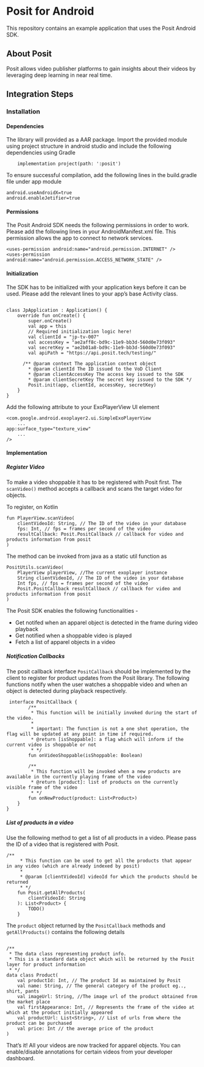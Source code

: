 # Posit for Android
This repository contains an example application that uses the Posit Android SDK.

## About Posit

Posit allows video publisher platforms to gain insights about their videos by leveraging deep learning in near real time.

## Integration Steps

### Installation

#### Dependencies
The library will provided as a AAR package. Import the provided module using project structure in android studio and include the following dependencies using Gradle

```
    implementation project(path: ':posit')

```   

To ensure successful compilation, add the following lines in the build.gradle file under app module 

```
android.useAndroidX=true
android.enableJetifier=true
```

#### Permissions

The Posit Android SDK needs the following permissions in order to work. Please add the following lines in your AndroidManifest.xml file. This permission allows the app to connect to network services.

```
<uses-permission android:name="android.permission.INTERNET" />
<uses-permission android:name="android.permission.ACCESS_NETWORK_STATE" />
```

#### Initialization

The SDK has to be initialized with your application keys before it can be used. Please add the relevant lines to your app’s base Activity class.

```

class JpApplication : Application() {
    override fun onCreate() {
        super.onCreate()
        val app = this
        // Required initialization logic here!
        val clientId = "jp-tv-007"
        val accessKey = "ae2aff8c-bd9c-11e9-bb3d-560d0e73f093"
        val secretKey = "ae2b01a8-bd9c-11e9-bb3d-560d0e73f093"
        val apiPath = "https://api.posit.tech/testing/"

      /** @param context The application context object
        * @param clientId The ID issued to the VoD Client
        * @param clientAccessKey The access key issued to the SDK
        * @param clientSecretKey The secret key issued to the SDK */
        Posit.init(app, clientId, accessKey, secretKey)
    }
}
```
Add the following attribute to your ExoPlayerView UI element

```
<com.google.android.exoplayer2.ui.SimpleExoPlayerView
	...
app:surface_type="texture_view"
	...
/>
```

#### Implementation

##### Register Video

To make a video shoppable it has to be registered with Posit first. The `scanVideo()` method accepts a callback and scans the target video for objects. 

To register, on Kotlin

```
fun PlayerView.scanVideo(
    clientVideoId: String, // The ID of the video in your database
    fps: Int, // fps = frames per second of the video
    resultCallback: Posit.PositCallback // callback for video and products information from posit
) 
```

The method can be invoked from java as a static util function as 
```
PositUtils.scanVideo(
    PlayerView playerView, //The current exoplayer instance 
    String clientVideoId, // The ID of the video in your database
    Int fps, // fps = frames per second of the video
    Posit.PositCallback resultCallback // callback for video and products information from posit
)
```

The Posit SDK enables the following functionalities - 

* Get notifed when an apparel object is detected in the frame during video playback
* Get notified when a shoppable video is played
* Fetch a list of apparel objects in a video 

##### Notification Callbacks

The posit callback interface  `PositCallback` should be implemented by the client to register for product updates from the Posit library. The following functions notify when the user watches a shoppable video and when an object is detected during playback respectively.

```
 interface PositCallback {
        /**
         * This function will be initially invoked during the start of the video.
         * 
         * important: The function is not a one shot operation, the flag will be updated at any point in time if required.
         * @return [isShoppable]: a flag which will inform if the current video is shoppable or not 
         * */
        fun onVideoShoppable(isShoppable: Boolean)
        
        /**
         * This function will be invoked when a new products are available in the currently playing frame of the video
         * @return [product]: list of products on the currently visible frame of the video
         * */
        fun onNewProduct(product: List<Product>)
    }
}
``` 

##### List of products in a video

Use the following method to get a list of all products in a video. Please pass the ID of a video that is registered with Posit.

```
/**
     * This function can be used to get all the products that appear in any video (which are already indexed by posit)
     *
     * @param [clientVideoId] videoId for which the products should be returned
     * */
    fun Posit.getAllProducts(
        clientVideoId: String
    ): List<Product> {
        TODO()
    }
```
    
The `product` object returned by the `PositCallback` methods and  `getAllProducts()` contains the following details
```

/**
 * The data class representing product info. 
 * This is a standard data object which will be returned by the Posit layer for product information
 * */
data class Product(
    val productId: Int, // The product Id as maintained by Posit
    val name: String, // The general category of the product eg.., shirt, pants
    val imageUrl: String, //The image url of the product obtained from the market place  
    val firstAppearance: Int, // Represents the frame of the video at which at the product initially appeared
    val productUrl: List<String>, // List of urls from where the product can be purchased
    val price: Int // the average price of the product
)
```

That’s it! All your videos are now tracked for apparel objects. You can enable/disable annotations for certain videos from your developer dashboard.
  
